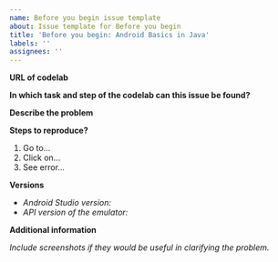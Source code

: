 ```yaml
---
name: Before you begin issue template
about: Issue template for Before you begin
title: 'Before you begin: Android Basics in Java'
labels: ''
assignees: ''
---
```


**URL of codelab**



**In which task and step of the codelab can this issue be found?**



**Describe the problem**



**Steps to reproduce?**
1. Go to...
2. Click on...
3. See error...

**Versions**

- _Android Studio version:_
- _API version of the emulator:_

**Additional information**

_Include screenshots if they would be useful in clarifying the problem._
